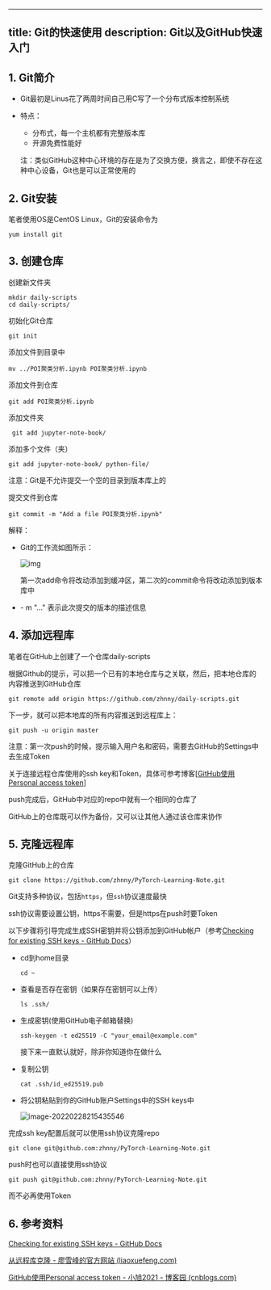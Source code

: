 
---
title: Git的快速使用
description: Git以及GitHub快速入门
---

## 1. Git简介

- Git最初是Linus花了两周时间自己用C写了一个分布式版本控制系统

- 特点：

  - 分布式，每一个主机都有完整版本库
  - 开源免费性能好

  注：类似GitHub这种中心环境的存在是为了交换方便，换言之，即使不存在这种中心设备，Git也是可以正常使用的

  

## 2. Git安装

笔者使用OS是CentOS Linux，Git的安装命令为

```shell
yum install git
```

## 3. 创建仓库

创建新文件夹

```shell
mkdir daily-scripts
cd daily-scripts/
```

初始化Git仓库

```shell
git init
```

添加文件到目录中

```shell
mv ../POI聚类分析.ipynb POI聚类分析.ipynb 
```

添加文件到仓库

```shell
git add POI聚类分析.ipynb
```

添加文件夹

```shell
 git add jupyter-note-book/
```

添加多个文件（夹）

```shelll
git add jupyter-note-book/ python-file/
```

注意：Git是不允许提交一个空的目录到版本库上的

提交文件到仓库

```shell
git commit -m "Add a file POI聚类分析.ipynb"
```

解释：

- Git的工作流如图所示：

  ![img](https://s2.loli.net/2022/02/28/BDz5JSbxjw8AGTF.png)

  第一次add命令将改动添加到缓冲区，第二次的commit命令将改动添加到版本库中

- \- m "..." 表示此次提交的版本的描述信息

## 4. 添加远程库

笔者在GitHub上创建了一个仓库daily-scripts

根据Github的提示，可以把一个已有的本地仓库与之关联，然后，把本地仓库的内容推送到GitHub仓库

```shell
git remote add origin https://github.com/zhnny/daily-scripts.git
```

下一步，就可以把本地库的所有内容推送到远程库上：

```shell
git push -u origin master
```

注意：第一次push的时候，提示输入用户名和密码，需要去GitHub的Settings中去生成Token

关于连接远程仓库使用的ssh key和Token，具体可参考博客[[GitHub使用Personal access token](https://www.cnblogs.com/chenyablog/p/15397548.html)]

push完成后，GitHub中对应的repo中就有一个相同的仓库了

GitHub上的仓库既可以作为备份，又可以让其他人通过该仓库来协作

## 5. 克隆远程库

克隆GitHub上的仓库

```shell
git clone https://github.com/zhnny/PyTorch-Learning-Note.git
```

Git支持多种协议，包括`https`，但`ssh`协议速度最快

ssh协议需要设置公钥，https不需要，但是https在push时要Token

以下步骤将引导完成生成SSH密钥并将公钥添加到GitHub帐户（参考[Checking for existing SSH keys - GitHub Docs](https://docs.github.com/en/authentication/connecting-to-github-with-ssh/checking-for-existing-ssh-keys)）

- cd到home目录

  ```shell
  cd ~
  ```

- 查看是否存在密钥（如果存在密钥可以上传）

  ```shell
  ls .ssh/
  ```

- 生成密钥(使用GitHub电子邮箱替换)

  ```shell
  ssh-keygen -t ed25519 -C "your_email@example.com"
  ```

  接下来一直默认就好，除非你知道你在做什么

- 复制公钥

  ```shell
  cat .ssh/id_ed25519.pub
  ```

- 将公钥粘贴到你的GitHub账户Settings中的SSH keys中

  ![image-20220228215435546](https://s2.loli.net/2022/02/28/vXpe5N2LQUzYbHP.png)

完成ssh key配置后就可以使用ssh协议克隆repo

```shell
git clone git@github.com:zhnny/PyTorch-Learning-Note.git
```

push时也可以直接使用ssh协议

```shell
git push git@github.com:zhnny/PyTorch-Learning-Note.git
```

而不必再使用Token

## 6. 参考资料

[Checking for existing SSH keys - GitHub Docs](https://docs.github.com/en/authentication/connecting-to-github-with-ssh/checking-for-existing-ssh-keys)

[从远程库克隆 - 廖雪峰的官方网站 (liaoxuefeng.com)](https://www.liaoxuefeng.com/wiki/896043488029600/898732792973664)

[GitHub使用Personal access token - 小旭2021 - 博客园 (cnblogs.com)](https://www.cnblogs.com/chenyablog/p/15397548.html)